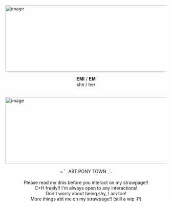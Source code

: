 <img width="1197" height="207" alt="image" src="https://github.com/user-attachments/assets/6766690e-cf7a-4784-803f-769519793789" />
<br />
<p align="center">
𝐄𝐌𝐈 / 𝐄𝐌
  <br />
  she / her
<p>
  <br />
<img width="1196" height="207" alt="image" src="https://github.com/user-attachments/assets/bbf62a16-ccc6-4ccc-ac65-43f159142d48" />
<p align="center">
  ⤷ ゛ABT PONY TOWN ˎˊ˗
  <br />
  <br />
  Please read my dnis before you interact on my strawpage!!
  <br />
  C+H freely!! I'm always open to any interactions!
  <br />
  Don't worry about being shy, I am too!
  <br />
  More things abt me on my strawpage!! (still a wip :P)
  <p>
